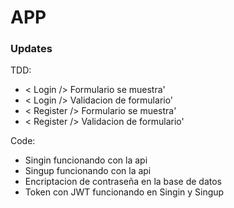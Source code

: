 # APP
### Updates

TDD:

* < Login /> Formulario se muestra'
* < Login /> Validacion de formulario'
* < Register /> Formulario se muestra'
* < Register /> Validacion de formulario'

Code:

* Singin funcionando con la api
* Singup funcionando con la api
* Encriptacion de contraseña en la base de datos
* Token con JWT funcionando en Singin y Singup
 
